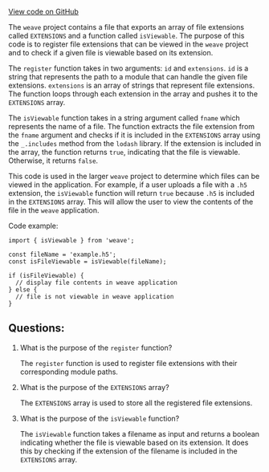 [View code on GitHub](https://github.com/wandb/weave/weave-js/src/common/util/netron.ts)

The `weave` project contains a file that exports an array of file extensions called `EXTENSIONS` and a function called `isViewable`. The purpose of this code is to register file extensions that can be viewed in the `weave` project and to check if a given file is viewable based on its extension.

The `register` function takes in two arguments: `id` and `extensions`. `id` is a string that represents the path to a module that can handle the given file extensions. `extensions` is an array of strings that represent file extensions. The function loops through each extension in the array and pushes it to the `EXTENSIONS` array.

The `isViewable` function takes in a string argument called `fname` which represents the name of a file. The function extracts the file extension from the `fname` argument and checks if it is included in the `EXTENSIONS` array using the `_.includes` method from the `lodash` library. If the extension is included in the array, the function returns `true`, indicating that the file is viewable. Otherwise, it returns `false`.

This code is used in the larger `weave` project to determine which files can be viewed in the application. For example, if a user uploads a file with a `.h5` extension, the `isViewable` function will return `true` because `.h5` is included in the `EXTENSIONS` array. This will allow the user to view the contents of the file in the `weave` application.

Code example:

```
import { isViewable } from 'weave';

const fileName = 'example.h5';
const isFileViewable = isViewable(fileName);

if (isFileViewable) {
  // display file contents in weave application
} else {
  // file is not viewable in weave application
}
```
## Questions: 
 1. What is the purpose of the `register` function?
    
    The `register` function is used to register file extensions with their corresponding module paths.

2. What is the purpose of the `EXTENSIONS` array?
    
    The `EXTENSIONS` array is used to store all the registered file extensions.

3. What is the purpose of the `isViewable` function?
    
    The `isViewable` function takes a filename as input and returns a boolean indicating whether the file is viewable based on its extension. It does this by checking if the extension of the filename is included in the `EXTENSIONS` array.